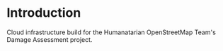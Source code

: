 # Introduction

Cloud infrastructure build for the Humanatarian OpenStreetMap Team's Damage Assessment project.

